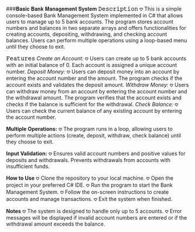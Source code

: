 ###𝐁𝐚𝐬𝐢𝐜 𝐁𝐚𝐧𝐤 𝐌𝐚𝐧𝐚𝐠𝐞𝐦𝐞𝐧𝐭 𝐒𝐲𝐬𝐭𝐞𝐦
**𝙳𝚎𝚜𝚌𝚛𝚒𝚙𝚝𝚒𝚘𝚗**
    𖹭 This is a simple console-based Bank Management System implemented in C# that allows users to manage up to 5 bank accounts. 
    The program stores account numbers and balances in two separate arrays and offers functionalities for creating accounts, depositing, withdrawing, and checking account balances. 
    Users can perform multiple operations using a loop-based menu until they choose to exit.

**𝙵𝚎𝚊𝚝𝚞𝚛𝚎𝚜**
_Create an Account:_
    𖹭 Users can create up to 5 bank accounts with an initial balance of 0.
    Each account is assigned a unique account number.
_Deposit Money:_
    𖹭 Users can deposit money into an account by entering the account number and the amount.
    The program checks if the account exists and validates the deposit amount.
_Withdraw Money:_
    𖹭 Users can withdraw money from an account by entering the account number and the withdrawal amount.
    The program verifies that the account exists and checks if the balance is sufficient for the withdrawal.
_Check Balance:_
    𖹭 Users can check the current balance of any existing account by entering the account number.
    
**Multiple Operations:**
    𖹭 The program runs in a loop, allowing users to perform multiple actions (create, deposit, withdraw, check balance) until they choose to exit.
    
**Input Validation:**
    𖹭 Ensures valid account numbers and positive values for deposits and withdrawals.
    Prevents withdrawals from accounts with insufficient funds.
    
**How to Use**
    𖹭 Clone the repository to your local machine.
    𖹭 Open the project in your preferred C# IDE.
    𖹭 Run the program to start the Bank Management System.
    𖹭 Follow the on-screen instructions to create accounts and manage transactions.
    𖹭 Exit the system when finished.

**Notes**
    𖹭 The system is designed to handle only up to 5 accounts.
    𖹭 Error messages will be displayed if invalid account numbers are entered or if the withdrawal amount exceeds the balance.

